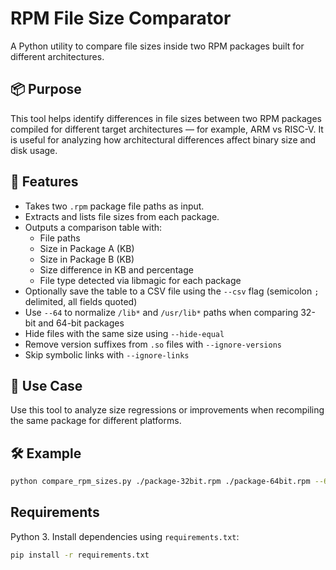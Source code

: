 # RPM File Size Comparator

A Python utility to compare file sizes inside two RPM packages built for different architectures.

## 📦 Purpose

This tool helps identify differences in file sizes between two RPM packages compiled for different target architectures — for example, ARM vs RISC-V. It is useful for analyzing how architectural differences affect binary size and disk usage.

## 🔧 Features

- Takes two `.rpm` package file paths as input.
- Extracts and lists file sizes from each package.
- Outputs a comparison table with:
  - File paths
  - Size in Package A (KB)
  - Size in Package B (KB)
  - Size difference in KB and percentage
  - File type detected via libmagic for each package
- Optionally save the table to a CSV file using the `--csv` flag
  (semicolon `;` delimited, all fields quoted)
- Use `--64` to normalize `/lib*` and `/usr/lib*` paths when comparing 32-bit and 64-bit packages
- Hide files with the same size using `--hide-equal`
- Remove version suffixes from `.so` files with `--ignore-versions`
- Skip symbolic links with `--ignore-links`

## 🧠 Use Case

Use this tool to analyze size regressions or improvements when recompiling the same package for different platforms.

## 🛠️ Example

```bash
python compare_rpm_sizes.py ./package-32bit.rpm ./package-64bit.rpm --64 --csv
```

## Requirements

Python 3. Install dependencies using `requirements.txt`:

```bash
pip install -r requirements.txt
```
